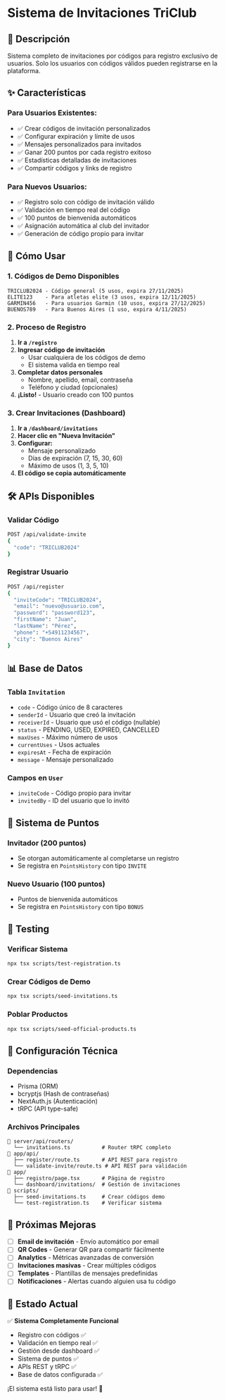 # Sistema de Invitaciones TriClub

## 🎯 Descripción

Sistema completo de invitaciones por códigos para registro exclusivo de usuarios. Solo los usuarios con códigos válidos pueden registrarse en la plataforma.

## ✨ Características

### **Para Usuarios Existentes:**
- ✅ Crear códigos de invitación personalizados
- ✅ Configurar expiración y límite de usos
- ✅ Mensajes personalizados para invitados
- ✅ Ganar 200 puntos por cada registro exitoso
- ✅ Estadísticas detalladas de invitaciones
- ✅ Compartir códigos y links de registro

### **Para Nuevos Usuarios:**
- ✅ Registro solo con código de invitación válido
- ✅ Validación en tiempo real del código
- ✅ 100 puntos de bienvenida automáticos
- ✅ Asignación automática al club del invitador
- ✅ Generación de código propio para invitar

## 🚀 Cómo Usar

### **1. Códigos de Demo Disponibles**

```
TRICLUB2024 - Código general (5 usos, expira 27/11/2025)
ELITE123    - Para atletas elite (3 usos, expira 12/11/2025)  
GARMIN456   - Para usuarios Garmin (10 usos, expira 27/12/2025)
BUENOS789   - Para Buenos Aires (1 uso, expira 4/11/2025)
```

### **2. Proceso de Registro**

1. **Ir a `/registro`**
2. **Ingresar código de invitación**
   - Usar cualquiera de los códigos de demo
   - El sistema valida en tiempo real
3. **Completar datos personales**
   - Nombre, apellido, email, contraseña
   - Teléfono y ciudad (opcionales)
4. **¡Listo!** - Usuario creado con 100 puntos

### **3. Crear Invitaciones (Dashboard)**

1. **Ir a `/dashboard/invitations`**
2. **Hacer clic en "Nueva Invitación"**
3. **Configurar:**
   - Mensaje personalizado
   - Días de expiración (7, 15, 30, 60)
   - Máximo de usos (1, 3, 5, 10)
4. **El código se copia automáticamente**

## 🛠️ APIs Disponibles

### **Validar Código**
```bash
POST /api/validate-invite
{
  "code": "TRICLUB2024"
}
```

### **Registrar Usuario**
```bash
POST /api/register
{
  "inviteCode": "TRICLUB2024",
  "email": "nuevo@usuario.com",
  "password": "password123",
  "firstName": "Juan",
  "lastName": "Pérez",
  "phone": "+54911234567",
  "city": "Buenos Aires"
}
```

## 📊 Base de Datos

### **Tabla `Invitation`**
- `code` - Código único de 8 caracteres
- `senderId` - Usuario que creó la invitación
- `receiverId` - Usuario que usó el código (nullable)
- `status` - PENDING, USED, EXPIRED, CANCELLED
- `maxUses` - Máximo número de usos
- `currentUses` - Usos actuales
- `expiresAt` - Fecha de expiración
- `message` - Mensaje personalizado

### **Campos en `User`**
- `inviteCode` - Código propio para invitar
- `invitedBy` - ID del usuario que lo invitó

## 🎁 Sistema de Puntos

### **Invitador (200 puntos)**
- Se otorgan automáticamente al completarse un registro
- Se registra en `PointsHistory` con tipo `INVITE`

### **Nuevo Usuario (100 puntos)**
- Puntos de bienvenida automáticos
- Se registra en `PointsHistory` con tipo `BONUS`

## 🧪 Testing

### **Verificar Sistema**
```bash
npx tsx scripts/test-registration.ts
```

### **Crear Códigos de Demo**
```bash
npx tsx scripts/seed-invitations.ts
```

### **Poblar Productos**
```bash
npx tsx scripts/seed-official-products.ts
```

## 🔧 Configuración Técnica

### **Dependencias**
- Prisma (ORM)
- bcryptjs (Hash de contraseñas)
- NextAuth.js (Autenticación)
- tRPC (API type-safe)

### **Archivos Principales**
```
📁 server/api/routers/
  └── invitations.ts          # Router tRPC completo
📁 app/api/
  ├── register/route.ts       # API REST para registro
  └── validate-invite/route.ts # API REST para validación
📁 app/
  ├── registro/page.tsx       # Página de registro
  └── dashboard/invitations/  # Gestión de invitaciones
📁 scripts/
  ├── seed-invitations.ts     # Crear códigos demo
  └── test-registration.ts    # Verificar sistema
```

## 🎯 Próximas Mejoras

- [ ] **Email de invitación** - Envío automático por email
- [ ] **QR Codes** - Generar QR para compartir fácilmente
- [ ] **Analytics** - Métricas avanzadas de conversión
- [ ] **Invitaciones masivas** - Crear múltiples códigos
- [ ] **Templates** - Plantillas de mensajes predefinidas
- [ ] **Notificaciones** - Alertas cuando alguien usa tu código

## 🚀 Estado Actual

✅ **Sistema Completamente Funcional**
- Registro con códigos ✅
- Validación en tiempo real ✅
- Gestión desde dashboard ✅
- Sistema de puntos ✅
- APIs REST y tRPC ✅
- Base de datos configurada ✅

¡El sistema está listo para usar! 🎉